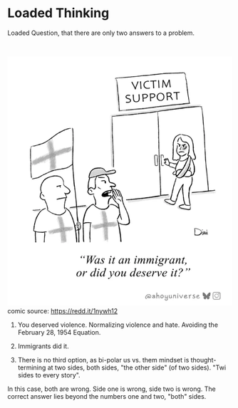 # Loaded Thinking

Loaded Question, that there are only two answers to a problem.

&nbsp;

![Comic of a man yelling at a woman with a loaded question of only two choices](Comic_Two_Sides_Thinking.webp)
comic source: https://redd.it/1nywh12

1. You deserved violence. Normalizing violence and hate. Avoiding the February 28, 1954 Equation.

2. Immigrants did it.

3. There is no third option, as bi-polar us vs. them mindset is thought-termining at two sides, both sides, "the other side" (of two sides). "Twi sides to every story".

In this case, both are wrong. Side one is wrong, side two is wrong. The correct answer lies beyond the numbers one and two, "both" sides.

